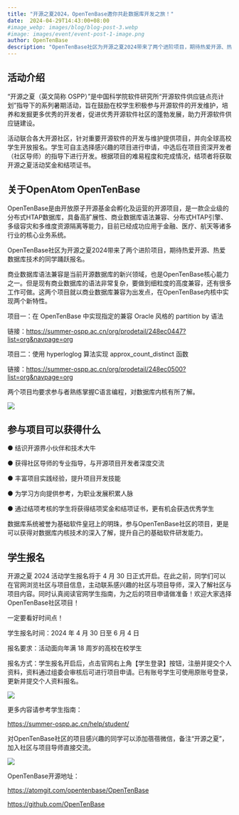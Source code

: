 ```yaml
---
title: "开源之夏2024，OpenTenBase邀你共赴数据库开发之旅！"
date:  2024-04-29T14:43:00+08:00
#image_webp: images/blog/blog-post-3.webp
#image: images/event/event-post-1-image.png
author: OpenTenBase
description: "OpenTenBase社区为开源之夏2024带来了两个进阶项目，期待热爱开源、热爱数据库技术的同学踊跃报名。"
---
```


**活动介绍**
--------

“开源之夏（英文简称 OSPP）”是中国科学院软件研究所“开源软件供应链点亮计划”指导下的系列暑期活动，旨在鼓励在校学生积极参与开源软件的开发维护，培养和发掘更多优秀的开发者，促进优秀开源软件社区的蓬勃发展，助力开源软件供应链建设。

活动联合各大开源社区，针对重要开源软件的开发与维护提供项目，并向全球高校学生开放报名。学生可自主选择感兴趣的项目进行申请，中选后在项目资深开发者（社区导师）的指导下进行开发。根据项目的难易程度和完成情况，结项者将获取开源之夏活动奖金和结项证书。

**关于OpenAtom OpenTenBase**
--------------------------

OpenTenBase是由开放原子开源基金会孵化及运营的开源项目，是一款企业级的分布式HTAP数据库，具备高扩展性、商业数据库语法兼容、分布式HTAP引擎、多级容灾和多维度资源隔离等能力，目前已经成功应用于金融、医疗、航天等诸多行业的核心业务系统。

OpenTenBase社区为开源之夏2024带来了两个进阶项目，期待热爱开源、热爱数据库技术的同学踊跃报名。

商业数据库语法兼容是当前开源数据库的新兴领域，也是OpenTenBase核心能力之一。但是现有商业数据库的语法非常复杂，要做到细粒度的高度兼容，还有很多工作可做。这两个项目就以商业数据库兼容为出发点，在OpenTenBase内核中实现两个新特性。

项目一：在 OpenTenBase 中实现指定的兼容 Oracle 风格的 partition by 语法

链接：https://summer-ospp.ac.cn/org/prodetail/248ec0447?list=org&navpage=org

项目二：使用 hyperloglog 算法实现 approx\_count\_distinct 函数

链接：https://summer-ospp.ac.cn/org/prodetail/248ec0500?list=org&navpage=org

两个项目均要求参与者熟练掌握C语言编程，对数据库内核有所了解。
 
<img src=../images/event-post-4-01.png class="img-fluid"  />
 
**参与项目可以获得什么**
--------------

● 结识开源界小伙伴和技术大牛

● 获得社区导师的专业指导，与开源项目开发者深度交流

● 丰富项目实践经验，提升项目开发技能

● 为学习方向提供参考，为职业发展积累人脉

● 通过结项考核的学生将获得结项奖金和结项证书，更有机会获选优秀学生

数据库系统被誉为基础软件皇冠上的明珠，参与OpenTenBase社区的项目，更是可以获得对数据库内核技术的深入了解，提升自己的基础软件研发能力。

**学生报名**
------------

开源之夏 2024 活动学生报名将于 4 月 30 日正式开启。在此之前，同学们可以在官网浏览社区与项目信息，主动联系感兴趣的社区与项目导师，深入了解社区与项目内容。同时认真阅读官网学生指南，为之后的项目申请做准备！欢迎大家选择OpenTenBase社区项目！

一定要看好时间点！

学生报名时间：2024 年 4 月 30 日至 6 月 4 日

报名要求：活动面向年满 18 周岁的高校在校学生

报名方式：学生报名开启后，点击官网右上角【学生登录】按钮，注册并提交个人资料，资料通过组委会审核后可进行项目申请。已有账号学生可使用原账号登录，更新并提交个人资料报名。

<img src=../images/event-post-4-02.png class="img-fluid"  /></br>


更多内容请参考学生指南：

https://summer-ospp.ac.cn/help/student/

对OpenTenBase社区的项目感兴趣的同学可以添加蓓蓓微信，备注“开源之夏”，加入社区与项目导师直接交流。
 
<img src=../images/event-post-4-03.jpg class="img-fluid"  /></br>

OpenTenBase开源地址：

https://atomgit.com/opentenbase/OpenTenBase

https://github.com/OpenTenBase